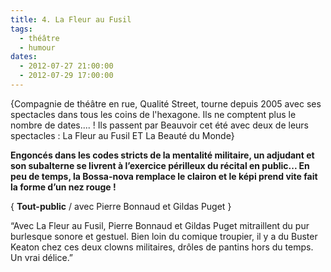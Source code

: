 ```yaml
---
title: 4. La Fleur au Fusil
tags: 
  - théâtre
  - humour
dates:
  - 2012-07-27 21:00:00
  - 2012-07-29 17:00:00
---
```


{Compagnie de théâtre en rue, Qualité Street, tourne depuis 2005 avec ses spectacles dans tous les coins de l'hexagone.
Ils ne comptent plus le nombre de dates.... ! Ils passent par Beauvoir cet été avec deux de leurs spectacles : La Fleur au Fusil ET La Beauté du Monde}

**Engoncés dans les codes stricts de la mentalité militaire, un adjudant et son subalterne se livrent à l’exercice périlleux du récital en public... En peu de temps, la Bossa-nova remplace le clairon et le képi prend vite fait la forme d’un nez rouge !**

{ **Tout-public**  / avec Pierre Bonnaud et Gildas Puget
}


<quote>“Avec La Fleur au Fusil, Pierre Bonnaud et Gildas Puget mitraillent du pur burlesque sonore et gestuel. Bien loin du comique troupier, il y a du Buster Keaton chez ces deux clowns militaires, drôles de pantins hors du temps. Un vrai délice.”</quote>


